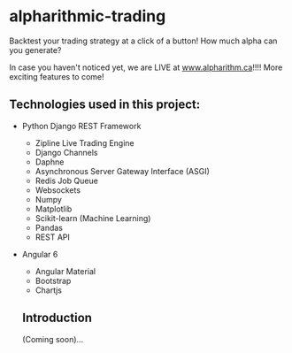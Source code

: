 # alpharithmic-trading
Backtest your trading strategy at a click of a button! How much alpha can you generate?


In case you haven't noticed yet, we are LIVE at www.alpharithm.ca!!!! More exciting features to come!

## Technologies used in this project:
* Python Django REST Framework
  * Zipline Live Trading Engine
  * Django Channels
  * Daphne
  * Asynchronous Server Gateway Interface (ASGI)
  * Redis Job Queue
  * Websockets
  * Numpy
  * Matplotlib
  * Scikit-learn (Machine Learning)
  * Pandas
  * REST API
* Angular 6
  * Angular Material
  * Bootstrap
  * Chartjs
  
  
  ## Introduction
  (Coming soon)...
